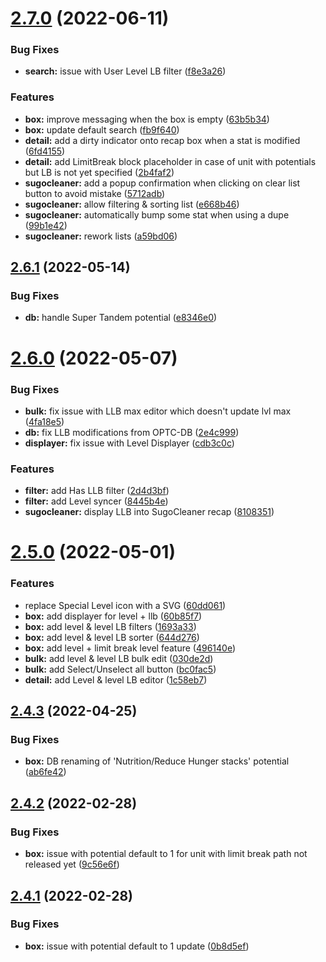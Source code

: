 # [2.7.0](https://github.com/Nagarian/optc-box-manager/compare/v2.6.1...v2.7.0) (2022-06-11)


### Bug Fixes

* **search:** issue with User Level LB filter ([f8e3a26](https://github.com/Nagarian/optc-box-manager/commit/f8e3a2602f4804f8147b53a3228f8cd287818f25))


### Features

* **box:** improve messaging when the box is empty ([63b5b34](https://github.com/Nagarian/optc-box-manager/commit/63b5b34e0f67db4445fa79d925a8bd5dda169694))
* **box:** update default search ([fb9f640](https://github.com/Nagarian/optc-box-manager/commit/fb9f6409bf1a19a6543e1e6e59be7904a791fc9e))
* **detail:** add a dirty indicator onto recap box when a stat is modified ([6fd4155](https://github.com/Nagarian/optc-box-manager/commit/6fd4155096078f3023118a2b9aaac3211002f266))
* **detail:** add LimitBreak block placeholder in case of unit with potentials but LB is not yet specified ([2b4faf2](https://github.com/Nagarian/optc-box-manager/commit/2b4faf2caa3ba8d4b78bba266b4b0d197493cbab))
* **sugocleaner:** add a popup confirmation when clicking on clear list button to avoid mistake ([5712adb](https://github.com/Nagarian/optc-box-manager/commit/5712adb83bb3a71081a8a74edf459b7a16080667))
* **sugocleaner:** allow filtering & sorting list ([e668b46](https://github.com/Nagarian/optc-box-manager/commit/e668b46cfcea01324fbcc6dba8818088f48d873a))
* **sugocleaner:** automatically bump some stat when using a dupe ([99b1e42](https://github.com/Nagarian/optc-box-manager/commit/99b1e42abd47b4b254e4762617aaab68a9da5b69))
* **sugocleaner:** rework lists ([a59bd06](https://github.com/Nagarian/optc-box-manager/commit/a59bd0652f70b7df6cef5f3f94a89f765ad13a31))



## [2.6.1](https://github.com/Nagarian/optc-box-manager/compare/v2.6.0...v2.6.1) (2022-05-14)


### Bug Fixes

* **db:** handle Super Tandem potential ([e8346e0](https://github.com/Nagarian/optc-box-manager/commit/e8346e0bbb8a77885295a42668f37889a120b40e))



# [2.6.0](https://github.com/Nagarian/optc-box-manager/compare/v2.5.0...v2.6.0) (2022-05-07)


### Bug Fixes

* **bulk:** fix issue with LLB max editor which doesn't update lvl max ([4fa18e5](https://github.com/Nagarian/optc-box-manager/commit/4fa18e53a616acad5381c0db4bf5c84dc6f0cfba))
* **db:** fix LLB  modifications from OPTC-DB ([2e4c999](https://github.com/Nagarian/optc-box-manager/commit/2e4c9997dd11c2b9ba9926d3e374964113cb04e8))
* **displayer:** fix issue with Level Displayer ([cdb3c0c](https://github.com/Nagarian/optc-box-manager/commit/cdb3c0ce75ec62b3dd42086294685d02dde2119e))


### Features

* **filter:** add Has LLB filter ([2d4d3bf](https://github.com/Nagarian/optc-box-manager/commit/2d4d3bf82899e1fff20096444fe32cec482913be))
* **filter:** add Level syncer ([8445b4e](https://github.com/Nagarian/optc-box-manager/commit/8445b4e45403b495d6b045f665c6dfd211649c38))
* **sugocleaner:** display LLB into SugoCleaner recap ([8108351](https://github.com/Nagarian/optc-box-manager/commit/8108351253b929bef37e5b33e1efa1535323f422))



# [2.5.0](https://github.com/Nagarian/optc-box-manager/compare/v2.4.3...v2.5.0) (2022-05-01)


### Features

* replace Special Level icon with a SVG ([60dd061](https://github.com/Nagarian/optc-box-manager/commit/60dd061d6ae9d45b52c327597bd917f8a7d26a23))
* **box:** add displayer for level + llb ([60b85f7](https://github.com/Nagarian/optc-box-manager/commit/60b85f73c4f503f7138c37dc04fed782819e5558))
* **box:** add level & level LB filters ([1693a33](https://github.com/Nagarian/optc-box-manager/commit/1693a334c259b8414187034bfbe36b87d0b3b56c))
* **box:** add level & level LB sorter ([644d276](https://github.com/Nagarian/optc-box-manager/commit/644d2760ef095e618f9a4c3b1e25aefb8a5e9861))
* **box:** add level + limit break level feature ([496140e](https://github.com/Nagarian/optc-box-manager/commit/496140eaed1f8db82c9a54d1a8df6684df0190bc))
* **bulk:** add level & level LB bulk edit ([030de2d](https://github.com/Nagarian/optc-box-manager/commit/030de2d2ca21909f4ed0836fd0a7c0d1c14e28f2))
* **bulk:** add Select/Unselect all button ([bc0fac5](https://github.com/Nagarian/optc-box-manager/commit/bc0fac5f51c8347bd35fb2e1aa15214d0edcd9f9))
* **detail:** add Level & level LB editor ([1c58eb7](https://github.com/Nagarian/optc-box-manager/commit/1c58eb76e9f27f30cfb1583d981c047e2d0e1e8b))



## [2.4.3](https://github.com/Nagarian/optc-box-manager/compare/v2.4.2...v2.4.3) (2022-04-25)


### Bug Fixes

* **box:** DB renaming of 'Nutrition/Reduce Hunger stacks' potential ([ab6fe42](https://github.com/Nagarian/optc-box-manager/commit/ab6fe427462c68b801a5fd90557249d6f4a81faa))



## [2.4.2](https://github.com/Nagarian/optc-box-manager/compare/v2.4.1...v2.4.2) (2022-02-28)


### Bug Fixes

* **box:** issue with potential default to 1 for unit with limit break path not released yet ([9c56e6f](https://github.com/Nagarian/optc-box-manager/commit/9c56e6fa2370cbe02a7df121c136ed8dda9ef00a))



## [2.4.1](https://github.com/Nagarian/optc-box-manager/compare/v2.4.0...v2.4.1) (2022-02-28)


### Bug Fixes

* **box:** issue with potential default to 1 update ([0b8d5ef](https://github.com/Nagarian/optc-box-manager/commit/0b8d5ef7bf62cdb3fd6c690cb776ec28ed09dc87))



